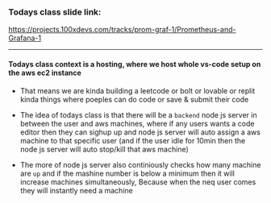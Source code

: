### Todays class slide link:

https://projects.100xdevs.com/tracks/prom-graf-1/Prometheus-and-Grafana-1

---

#### Todays class context is a hosting, where we host whole vs-code setup on the aws ec2 instance

- That means we are kinda building a leetcode or bolt or lovable or replit kinda things where poeples can do code or save & submit their code

- The idea of todays class is that there will be a `backend` node js server in between the user and aws machines, where if any users wants a code editor then they can sighup up and node js server will auto assign a aws machine to that specific user (and if the user idle for 10min then the node js server will auto stop/kill that aws machine)

- The more of node js server also continiously checks how many machine are `up` and if the mashine number is below a minimum then it will increase machines simultaneously, Because when the neq user comes they will instantly need a machine